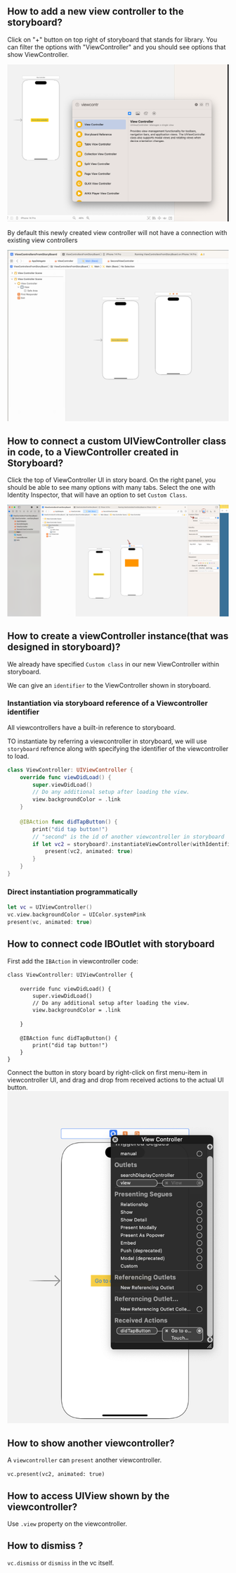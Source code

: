 
## How to add a new view controller to the storyboard?

Click on "+" button on top right of storyboard that stands for library.
You can filter the options with "ViewController" and you should see options that show ViewController.


![add view controller via storyboard](../images/addviewcontrollerviastoryboard.png)

By default this newly created view controller will not have a connection with existing view controllers

![new view controller created](../images/newviewcontrollercreated.png)


## How to connect a custom UIViewController class in code, to a ViewController created in Storyboard?

Click the top of ViewController UI in story board.
On the right panel, you should be able to see many options with many tabs.
Select the one with Identity Inspector, that will have an option to set `Custom Class`.

![custom class for viewcontroller](../images/customclassforviewcontroller.png)

## How to create a viewController instance(that was designed in storyboard)?

We already have specified `Custom class` in our new ViewController within storyboard.

We can give an `identifier` to the ViewController shown in storyboard.

### Instantiation via storyboard reference of a Viewcontroller identifier

All viewcontrollers have a built-in reference to storyboard.

TO instantiate by referring a viewcontroller in storyboard, we will use `storyboard` refrence along with specifying the identifier of the viewcontroller to load.

```swift
class ViewController: UIViewController {
    override func viewDidLoad() {
        super.viewDidLoad()
        // Do any additional setup after loading the view.
        view.backgroundColor = .link
    }
    
    @IBAction func didTapButton() {
        print("did tap button!")
        // "second" is the id of another viewcontroller in storyboard
        if let vc2 = storyboard?.instantiateViewController(withIdentifier: "second") as? SecondViewController {
            present(vc2, animated: true)
        }
    }
}
```

### Direct instantiation programmatically

```swift
let vc = UIViewController()
vc.view.backgroundColor = UIColor.systemPink
present(vc, animated: true)
```

## How to connect code IBOutlet with storyboard

First add the `IBAction` in viewcontroller code:
```
class ViewController: UIViewController {

    override func viewDidLoad() {
        super.viewDidLoad()
        // Do any additional setup after loading the view.
        view.backgroundColor = .link
        
    }
    
    @IBAction func didTapButton() {
        print("did tap button!")
    }
}
```

Connect the button in story board by right-click on first menu-item in viewcontroller UI,
and drag and drop from received actions to the actual UI button.
![connect ibaction](../imagees/../images/viewcontrolleroptions.png)

## How to show another viewcontroller?

A `viewcontroller` can `present` another viewcontroller.

`vc.present(vc2, animated: true)`


## How to access UIView shown by the viewcontroller?

Use `.view` property on the viewcontroller.

## How to dismiss ?

`vc.dismiss` or `dismiss` in the vc itself.
